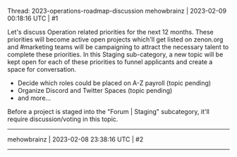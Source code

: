 Thread: 2023-operations-roadmap-discussion
mehowbrainz | 2023-02-09 00:18:16 UTC | #1

Let's discuss Operation related priorities for the next 12 months. These priorities will become active open projects which'll get listed on zenon.org and #marketing teams will be campaigning to attract the necessary talent to complete these priorities. In this Staging sub-category, a new topic will be kept open for each of these priorities to funnel applicants and create a space for conversation.

- Decide which roles could be placed on A-Z payroll (topic pending)
- Organize Discord and Twitter Spaces (topic pending)
- and more...

Before a project is staged into the "Forum | Staging" subcategory, it'll require discussion/voting in this topic.

-------------------------

mehowbrainz | 2023-02-08 23:38:16 UTC | #2



-------------------------

